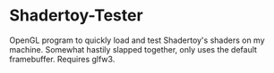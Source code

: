 # Shadertoy-Tester
OpenGL program to quickly load and test Shadertoy's shaders on my machine.
Somewhat hastily slapped together, only uses the default framebuffer.
Requires glfw3.
